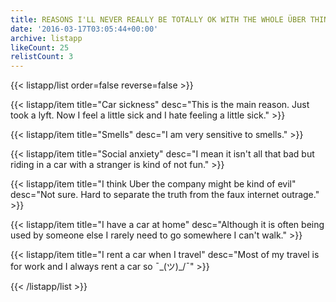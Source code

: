 ```yaml
---
title: REASONS I'LL NEVER REALLY BE TOTALLY OK WITH THE WHOLE ÜBER THING
date: '2016-03-17T03:05:44+00:00'
archive: listapp
likeCount: 25
relistCount: 3
---
```


{{< listapp/list order=false reverse=false >}}

   {{< listapp/item title="Car sickness"
      desc="This is the main reason. Just took a lyft. Now I feel a little sick and I hate feeling a little sick." >}}

   {{< listapp/item title="Smells"
      desc="I am very sensitive to smells." >}}

   {{< listapp/item title="Social anxiety"
      desc="I mean it isn't all that bad but riding in a car with a stranger is kind of not fun." >}}

   {{< listapp/item title="I think Uber the company might be kind of evil"
      desc="Not sure. Hard to separate the truth from the faux internet outrage." >}}

   {{< listapp/item title="I have a car at home"
      desc="Although it is often being used by someone else I rarely need to go somewhere I can't walk." >}}

   {{< listapp/item title="I rent a car when I travel"
      desc="Most of my travel is for work and I always rent a car so ¯\_(ツ)_/¯" >}}

{{< /listapp/list >}}
